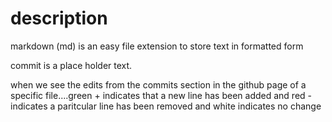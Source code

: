 # description

markdown (md) is an easy file extension to store text in formatted form

commit is a place holder text.

when we see the edits from the commits section in the github page of a specific file....green + indicates that a new line has been added and red - indicates a paritcular line has been removed and white indicates no change
